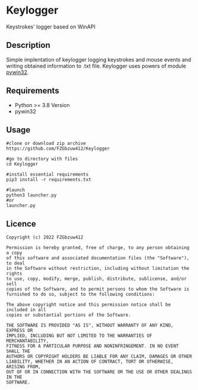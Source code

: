 # Keylogger
Keystrokes' logger based on WinAPI

## Description
Simple implentation of keylogger logging keystrokes and mouse events and writing obtained information to .txt file.
Keylogger uses powers of module [pywin32](https://pypi.org/project/pywin32/).

## Requirements
+ Python >= 3.8 Version
+ pywin32

## Usage
```
#clone or download zip archive
https://github.com/FZGbzuw412/Keylogger

#go to directory with files
cd Keylogger 

#install essential requirements
pip3 install -r requirements.txt

#launch
python3 launcher.py
#or
launcher.py
```

## Licence
  
    Copyright (c) 2022 FZGbzuw412

    Permission is hereby granted, free of charge, to any person obtaining a copy
    of this software and associated documentation files (the "Software"), to deal
    in the Software without restriction, including without limitation the rights
    to use, copy, modify, merge, publish, distribute, sublicense, and/or sell
    copies of the Software, and to permit persons to whom the Software is
    furnished to do so, subject to the following conditions:

    The above copyright notice and this permission notice shall be included in all
    copies or substantial portions of the Software.

    THE SOFTWARE IS PROVIDED "AS IS", WITHOUT WARRANTY OF ANY KIND, EXPRESS OR
    IMPLIED, INCLUDING BUT NOT LIMITED TO THE WARRANTIES OF MERCHANTABILITY,
    FITNESS FOR A PARTICULAR PURPOSE AND NONINFRINGEMENT. IN NO EVENT SHALL THE
    AUTHORS OR COPYRIGHT HOLDERS BE LIABLE FOR ANY CLAIM, DAMAGES OR OTHER
    LIABILITY, WHETHER IN AN ACTION OF CONTRACT, TORT OR OTHERWISE, ARISING FROM,
    OUT OF OR IN CONNECTION WITH THE SOFTWARE OR THE USE OR OTHER DEALINGS IN THE
    SOFTWARE.

